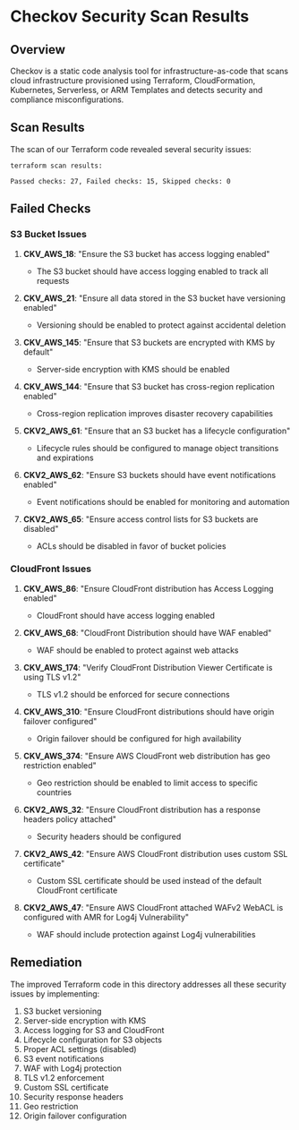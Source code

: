 # Checkov Security Scan Results

## Overview

Checkov is a static code analysis tool for infrastructure-as-code that scans cloud infrastructure provisioned using Terraform, CloudFormation, Kubernetes, Serverless, or ARM Templates and detects security and compliance misconfigurations.

## Scan Results

The scan of our Terraform code revealed several security issues:

```
terraform scan results:

Passed checks: 27, Failed checks: 15, Skipped checks: 0
```

## Failed Checks

### S3 Bucket Issues

1. **CKV_AWS_18**: "Ensure the S3 bucket has access logging enabled"
   - The S3 bucket should have access logging enabled to track all requests

2. **CKV_AWS_21**: "Ensure all data stored in the S3 bucket have versioning enabled"
   - Versioning should be enabled to protect against accidental deletion

3. **CKV_AWS_145**: "Ensure that S3 buckets are encrypted with KMS by default"
   - Server-side encryption with KMS should be enabled

4. **CKV_AWS_144**: "Ensure that S3 bucket has cross-region replication enabled"
   - Cross-region replication improves disaster recovery capabilities

5. **CKV2_AWS_61**: "Ensure that an S3 bucket has a lifecycle configuration"
   - Lifecycle rules should be configured to manage object transitions and expirations

6. **CKV2_AWS_62**: "Ensure S3 buckets should have event notifications enabled"
   - Event notifications should be enabled for monitoring and automation

7. **CKV2_AWS_65**: "Ensure access control lists for S3 buckets are disabled"
   - ACLs should be disabled in favor of bucket policies

### CloudFront Issues

1. **CKV_AWS_86**: "Ensure CloudFront distribution has Access Logging enabled"
   - CloudFront should have access logging enabled

2. **CKV_AWS_68**: "CloudFront Distribution should have WAF enabled"
   - WAF should be enabled to protect against web attacks

3. **CKV_AWS_174**: "Verify CloudFront Distribution Viewer Certificate is using TLS v1.2"
   - TLS v1.2 should be enforced for secure connections

4. **CKV_AWS_310**: "Ensure CloudFront distributions should have origin failover configured"
   - Origin failover should be configured for high availability

5. **CKV_AWS_374**: "Ensure AWS CloudFront web distribution has geo restriction enabled"
   - Geo restriction should be enabled to limit access to specific countries

6. **CKV2_AWS_32**: "Ensure CloudFront distribution has a response headers policy attached"
   - Security headers should be configured

7. **CKV2_AWS_42**: "Ensure AWS CloudFront distribution uses custom SSL certificate"
   - Custom SSL certificate should be used instead of the default CloudFront certificate

8. **CKV2_AWS_47**: "Ensure AWS CloudFront attached WAFv2 WebACL is configured with AMR for Log4j Vulnerability"
   - WAF should include protection against Log4j vulnerabilities

## Remediation

The improved Terraform code in this directory addresses all these security issues by implementing:

1. S3 bucket versioning
2. Server-side encryption with KMS
3. Access logging for S3 and CloudFront
4. Lifecycle configuration for S3 objects
5. Proper ACL settings (disabled)
6. S3 event notifications
7. WAF with Log4j protection
8. TLS v1.2 enforcement
9. Custom SSL certificate
10. Security response headers
11. Geo restriction
12. Origin failover configuration
